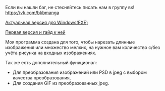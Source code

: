 Если вы нашли баг, не стесняйтесь писать нам в группу вк! https://vk.com/bkbmanga

[Актуальная версия для Windows(EXE)](https://github.com/SemCHICH/SlasherBKB/releases/tag/v3)

[Первая версия и гайд к ней](https://github.com/SemCHICH/SlasherBKB/tree/main)

Моя программа создана для того, чтобы нарезать длинные изображения или множество мелких, на нужное вам количество с/без учёта рисунка на входных изображениях.

Так же есть дополнительный функционал: 
- Для преобразования изображений или PSD в jpeg с выбором качества преобразования, 
- Для создания GIF из преобразованных jpeg.
